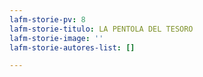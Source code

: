 ```yaml
---
lafm-storie-pv: 8
lafm-storie-titulo: LA PENTOLA DEL TESORO
lafm-storie-image: ''
lafm-storie-autores-list: []

---
```

